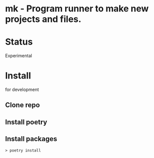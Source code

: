 # mk - Program runner to make new projects and files.

# Status

Experimental

# Install

for development

## Clone repo

## Install poetry

## Install packages

```shell
> poetry install
```

